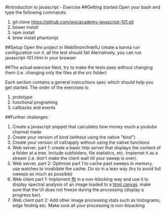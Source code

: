 #Introduction to javascript - Exercise 
##Getting started
Open your bash and type the following commands:

1. git clone https://github.com/wix/academy-javascript-101.git
2. bower install
3. npm install
4. brew install phantomjs

##Setup
Open the project in WebStrom/IntelliJ create a karma run configuration
run it. all the test should fail
Alernatively, you can run javascript-101.html in your browser

##The actual exercise
Next, try to make the tests pass without changing them (i.e. changing only the files at the src folder)

Each section contains a general instructions spec which should help you get started.
The order of the exercises is:

1. prototype
2. functional programing
3. callbacks and events

##Further chalanges:

1. Create a javascript snippet that calculates how money much a youtube channel made
2. Create your version of bind (without using the native "bind")
3. Create your version of call/apply without using the native functions
4. Web server, part 1: create a basic http server that displays the content of a folder at a tree. Include subfolders, file statistics, etc. Implemet it as a stream (i.e. don't make the client wait till your sweep is over).
5. Web server, part 2: Optimize part 1 to cache past sweeps in memory. use watches to invalidate the cache. Do so in a lean way (try to avoid full sweeps as much as possible)
6. Web client part 1: Implement [fft](http://en.wikipedia.org/wiki/Fast_Fourier_transform) in a non-blocking way and use it to display spectral analysis of an image loaded to a [html canvas](http://www.w3schools.com/html/html5_canvas.asp). make sure that the UI does not freeze during the processing (display a progress bar).
7. Web client part 2: Add other image processing stats such as histograms, edge finding etc. Make sure all your processing is non-bloacking



